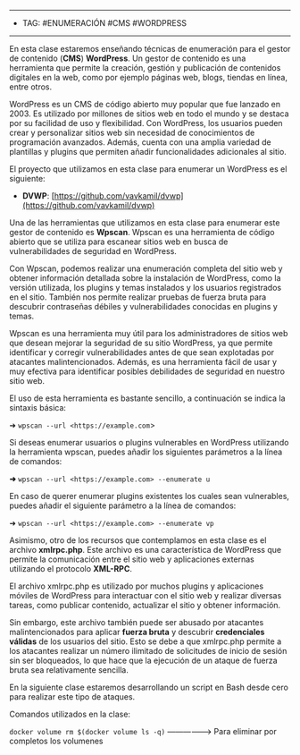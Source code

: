 
---
- TAG: #ENUMERACIÓN #CMS #WORDPRESS
----
En esta clase estaremos enseñando técnicas de enumeración para el gestor de contenido (**CMS**) **WordPress**. Un gestor de contenido es una herramienta que permite la creación, gestión y publicación de contenidos digitales en la web, como por ejemplo páginas web, blogs, tiendas en línea, entre otros.

WordPress es un CMS de código abierto muy popular que fue lanzado en 2003. Es utilizado por millones de sitios web en todo el mundo y se destaca por su facilidad de uso y flexibilidad. Con WordPress, los usuarios pueden crear y personalizar sitios web sin necesidad de conocimientos de programación avanzados. Además, cuenta con una amplia variedad de plantillas y plugins que permiten añadir funcionalidades adicionales al sitio.

El proyecto que utilizamos en esta clase para enumerar un WordPress es el siguiente:

- **DVWP**: [https://github.com/vavkamil/dvwp](https://github.com/vavkamil/dvwp)

Una de las herramientas que utilizamos en esta clase para enumerar este gestor de contenido es **Wpscan**. Wpscan es una herramienta de código abierto que se utiliza para escanear sitios web en busca de vulnerabilidades de seguridad en WordPress.

Con Wpscan, podemos realizar una enumeración completa del sitio web y obtener información detallada sobre la instalación de WordPress, como la versión utilizada, los plugins y temas instalados y los usuarios registrados en el sitio. También nos permite realizar pruebas de fuerza bruta para descubrir contraseñas débiles y vulnerabilidades conocidas en plugins y temas.

Wpscan es una herramienta muy útil para los administradores de sitios web que desean mejorar la seguridad de su sitio WordPress, ya que permite identificar y corregir vulnerabilidades antes de que sean explotadas por atacantes malintencionados. Además, es una herramienta fácil de usar y muy efectiva para identificar posibles debilidades de seguridad en nuestro sitio web.

El uso de esta herramienta es bastante sencillo, a continuación se indica la sintaxis básica:

➜ `wpscan --url <https://example.com`>

Si deseas enumerar usuarios o plugins vulnerables en WordPress utilizando la herramienta wpscan, puedes añadir los siguientes parámetros a la línea de comandos:

**➜** `wpscan --url <https://example.com> --enumerate u`

En caso de querer enumerar plugins existentes los cuales sean vulnerables, puedes añadir el siguiente parámetro a la línea de comandos:

➜ `wpscan --url <https://example.com> --enumerate vp`

Asimismo, otro de los recursos que contemplamos en esta clase es el archivo **xmlrpc.php**. Este archivo es una característica de WordPress que permite la comunicación entre el sitio web y aplicaciones externas utilizando el protocolo **XML-RPC**.

El archivo xmlrpc.php es utilizado por muchos plugins y aplicaciones móviles de WordPress para interactuar con el sitio web y realizar diversas tareas, como publicar contenido, actualizar el sitio y obtener información.

Sin embargo, este archivo también puede ser abusado por atacantes malintencionados para aplicar **fuerza bruta** y descubrir **credenciales válidas** de los usuarios del sitio. Esto se debe a que xmlrpc.php permite a los atacantes realizar un número ilimitado de solicitudes de inicio de sesión sin ser bloqueados, lo que hace que la ejecución de un ataque de fuerza bruta sea relativamente sencilla.

En la siguiente clase estaremos desarrollando un script en Bash desde cero para realizar este tipo de ataques.

Comandos utilizados en la clase:

`docker volume rm $(docker volume ls -q)` ——————> Para eliminar por completos los volumenes